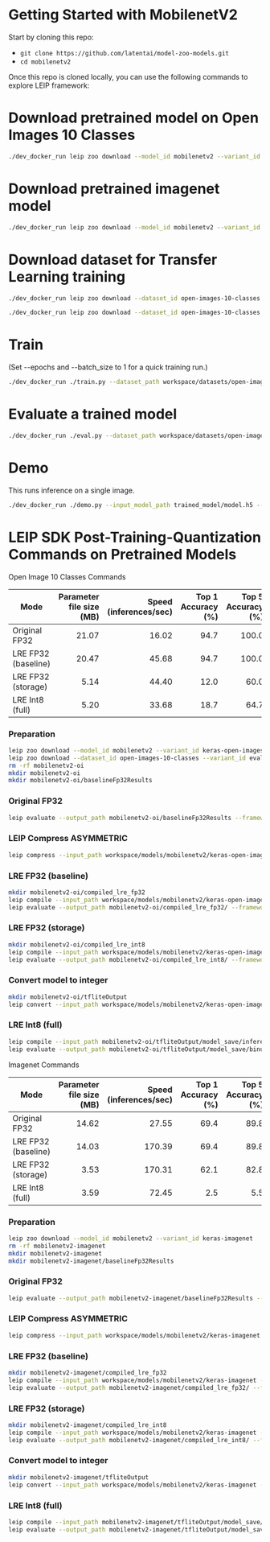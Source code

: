 # Getting Started with MobilenetV2

Start by cloning this repo:
* ```git clone https://github.com/latentai/model-zoo-models.git```
* ```cd mobilenetv2```

Once this repo is cloned locally, you can use the following commands to explore LEIP framework:


# Download pretrained model on Open Images 10 Classes
```bash
./dev_docker_run leip zoo download --model_id mobilenetv2 --variant_id keras-open-images-10-classes
```
# Download pretrained imagenet model
```bash
./dev_docker_run leip zoo download --model_id mobilenetv2 --variant_id keras-imagenet
```
# Download dataset for Transfer Learning training
```bash
./dev_docker_run leip zoo download --dataset_id open-images-10-classes --variant_id train

./dev_docker_run leip zoo download --dataset_id open-images-10-classes --variant_id eval
```
# Train

(Set --epochs and --batch_size to 1 for a quick training run.)
```bash
./dev_docker_run ./train.py --dataset_path workspace/datasets/open-images-10-classes/train/  --eval_dataset_path workspace/datasets/open-images-10-classes/eval/ --epochs 150
```
# Evaluate a trained model
```bash
./dev_docker_run ./eval.py --dataset_path workspace/datasets/open-images-10-classes/eval/ --input_model_path trained_model/model.h5
```
# Demo

This runs inference on a single image.
```bash
./dev_docker_run ./demo.py --input_model_path trained_model/model.h5 --image_file test_images/dog.jpg
```
# LEIP SDK Post-Training-Quantization Commands on Pretrained Models

Open Image 10 Classes Commands

|       Mode        |Parameter file size (MB)|Speed (inferences/sec)|Top 1 Accuracy (%)|Top 5 Accuracy (%)|
|-------------------|-----------------------:|---------------------:|-----------------:|-----------------:|
|Original FP32      |                   21.07|                 16.02|              94.7|             100.0|
|LRE FP32 (baseline)|                   20.47|                 45.68|              94.7|             100.0|
|LRE FP32 (storage) |                    5.14|                 44.40|              12.0|              60.0|
|LRE Int8 (full)    |                    5.20|                 33.68|              18.7|              64.7|

### Preparation
```bash
leip zoo download --model_id mobilenetv2 --variant_id keras-open-images-10-classes
leip zoo download --dataset_id open-images-10-classes --variant_id eval
rm -rf mobilenetv2-oi
mkdir mobilenetv2-oi
mkdir mobilenetv2-oi/baselineFp32Results
```
### Original FP32
```bash
leip evaluate --output_path mobilenetv2-oi/baselineFp32Results --framework tf --input_path workspace/models/mobilenetv2/keras-open-images-10-classes --test_path workspace/datasets/open-images-10-classes/eval/index.txt --class_names workspace/models/mobilenetv2/keras-open-images-10-classes/class_names.txt
```
### LEIP Compress ASYMMETRIC
```bash
leip compress --input_path workspace/models/mobilenetv2/keras-open-images-10-classes --quantizer ASYMMETRIC --bits 8 --output_path mobilenetv2-oi/checkpointCompressed/
```
### LRE FP32 (baseline)
```bash
mkdir mobilenetv2-oi/compiled_lre_fp32
leip compile --input_path workspace/models/mobilenetv2/keras-open-images-10-classes --output_path mobilenetv2-oi/compiled_lre_fp32/bin --input_types=float32 --data_type=float32
leip evaluate --output_path mobilenetv2-oi/compiled_lre_fp32/ --framework lre --input_types=float32 --input_path mobilenetv2-oi/compiled_lre_fp32/bin --test_path workspace/datasets/open-images-10-classes/eval/index.txt --class_names workspace/models/mobilenetv2/keras-open-images-10-classes/class_names.txt
```
### LRE FP32 (storage)
```bash
mkdir mobilenetv2-oi/compiled_lre_int8
leip compile --input_path workspace/models/mobilenetv2/keras-open-images-10-classes --output_path mobilenetv2-oi/compiled_lre_int8/bin --input_types=uint8 --data_type=int8
leip evaluate --output_path mobilenetv2-oi/compiled_lre_int8/ --framework lre --input_types=uint8 --input_path mobilenetv2-oi/compiled_lre_int8/bin --test_path workspace/datasets/open-images-10-classes/eval/index.txt --class_names workspace/models/mobilenetv2/keras-open-images-10-classes/class_names.txt
```
### Convert model to integer
```bash
mkdir mobilenetv2-oi/tfliteOutput
leip convert --input_path workspace/models/mobilenetv2/keras-open-images-10-classes --framework tflite --output_path mobilenetv2-oi/tfliteOutput --data_type int8 --policy TfLite --rep_dataset /shared-workdir/workspace/datasets/open-images-10-classes/eval/Apple/06e47f3aa0036947.jpg
```
### LRE Int8 (full)
```bash
leip compile --input_path mobilenetv2-oi/tfliteOutput/model_save/inference_model.cast.tflite --output_path mobilenetv2-oi/tfliteOutput/model_save/binuint8 --input_types=uint8
leip evaluate --output_path mobilenetv2-oi/tfliteOutput/model_save/binuint8 --framework lre --input_types=uint8 --input_path mobilenetv2-oi/tfliteOutput/model_save/binuint8 --test_path workspace/datasets/open-images-10-classes/eval/index.txt --class_names workspace/models/mobilenetv2/keras-open-images-10-classes/class_names.txt --preprocessor ''
```

Imagenet Commands

|       Mode        |Parameter file size (MB)|Speed (inferences/sec)|Top 1 Accuracy (%)|Top 5 Accuracy (%)|
|-------------------|-----------------------:|---------------------:|-----------------:|-----------------:|
|Original FP32      |                   14.62|                 27.55|              69.4|              89.8|
|LRE FP32 (baseline)|                   14.03|                170.39|              69.4|              89.8|
|LRE FP32 (storage) |                    3.53|                170.31|              62.1|              82.8|
|LRE Int8 (full)    |                    3.59|                 72.45|               2.5|               5.5|

### Preparation
```bash
leip zoo download --model_id mobilenetv2 --variant_id keras-imagenet
rm -rf mobilenetv2-imagenet
mkdir mobilenetv2-imagenet
mkdir mobilenetv2-imagenet/baselineFp32Results
```
### Original FP32
```bash
leip evaluate --output_path mobilenetv2-imagenet/baselineFp32Results --framework tf --input_path workspace/models/mobilenetv2/keras-imagenet --test_path /shared/data/sample-models/resources/data/imagenet/testsets/testset_1000_images.preprocessed.1000.txt --class_names workspace/models/mobilenetv2/keras-imagenet/class_names.txt
```
### LEIP Compress ASYMMETRIC
```bash
leip compress --input_path workspace/models/mobilenetv2/keras-imagenet --quantizer ASYMMETRIC --bits 8 --output_path mobilenetv2-imagenet/checkpointCompressed/
```
### LRE FP32 (baseline)
```bash
mkdir mobilenetv2-imagenet/compiled_lre_fp32
leip compile --input_path workspace/models/mobilenetv2/keras-imagenet --output_path mobilenetv2-imagenet/compiled_lre_fp32/bin --input_types=float32 --data_type=float32
leip evaluate --output_path mobilenetv2-imagenet/compiled_lre_fp32/ --framework lre --input_types=float32 --input_path mobilenetv2-imagenet/compiled_lre_fp32/bin --test_path /shared/data/sample-models/resources/data/imagenet/testsets/testset_1000_images.preprocessed.1000.txt --class_names workspace/models/mobilenetv2/keras-imagenet/class_names.txt
```
### LRE FP32 (storage)
```bash
mkdir mobilenetv2-imagenet/compiled_lre_int8
leip compile --input_path workspace/models/mobilenetv2/keras-imagenet --output_path mobilenetv2-imagenet/compiled_lre_int8/bin --input_types=uint8 --data_type=int8
leip evaluate --output_path mobilenetv2-imagenet/compiled_lre_int8/ --framework lre --input_types=uint8 --input_path mobilenetv2-imagenet/compiled_lre_int8/bin --test_path /shared/data/sample-models/resources/data/imagenet/testsets/testset_1000_images.preprocessed.1000.txt --class_names workspace/models/mobilenetv2/keras-imagenet/class_names.txt
```
### Convert model to integer
```bash
mkdir mobilenetv2-imagenet/tfliteOutput
leip convert --input_path workspace/models/mobilenetv2/keras-imagenet --framework tflite --output_path mobilenetv2-imagenet/tfliteOutput --data_type int8 --policy TfLite --rep_dataset /shared/data/sample-models/resources/images/imagenet_images/preprocessed/ILSVRC2012_val_00000001.JPEG
```
### LRE Int8 (full)
```bash
leip compile --input_path mobilenetv2-imagenet/tfliteOutput/model_save/inference_model.cast.tflite --output_path mobilenetv2-imagenet/tfliteOutput/model_save/binuint8 --input_types=uint8
leip evaluate --output_path mobilenetv2-imagenet/tfliteOutput/model_save/binuint8 --framework lre --input_types=uint8 --input_path mobilenetv2-imagenet/tfliteOutput/model_save/binuint8 --test_path /shared/data/sample-models/resources/data/imagenet/testsets/testset_1000_images.preprocessed.1000.txt --class_names workspace/models/mobilenetv2/keras-imagenet/class_names.txt --preprocessor ''
```